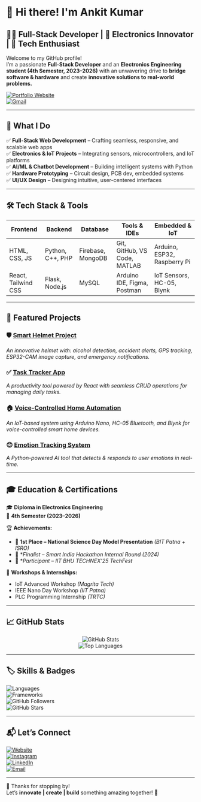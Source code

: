 # 👋 Hi there! I'm **Ankit Kumar**

## 👨‍💻 Full-Stack Developer | 📡 Electronics Innovator | 🚀 Tech Enthusiast

Welcome to my GitHub profile!  
I’m a passionate **Full-Stack Developer** and an **Electronics Engineering student (4th Semester, 2023–2026)** with an unwavering drive to **bridge software & hardware** and create **innovative solutions to real-world problems.**

[![Portfolio Website](https://img.shields.io/badge/🌐_Portfolio-Visit-blueviolet?style=for-the-badge&logo=github)](https://ankitdev768.github.io/ankit-dev/)  
[![Gmail](https://img.shields.io/badge/📩_Email-Me-red?style=for-the-badge&logo=gmail)](mailto:ak1522667@gmail.com)

---

## 🌟 **What I Do**
✅ **Full-Stack Web Development** – Crafting seamless, responsive, and scalable web apps  
✅ **Electronics & IoT Projects** – Integrating sensors, microcontrollers, and IoT platforms  
✅ **AI/ML & Chatbot Development** – Building intelligent systems with Python  
✅ **Hardware Prototyping** – Circuit design, PCB dev, embedded systems  
✅ **UI/UX Design** – Designing intuitive, user-centered interfaces

---

## 🛠️ **Tech Stack & Tools**

| Frontend             | Backend          | Database         | Tools & IDEs                   | Embedded & IoT                |
|---------------------|-----------------|-----------------|-------------------------------|------------------------------|
| HTML, CSS, JS        | Python, C++, PHP| Firebase, MongoDB| Git, GitHub, VS Code, MATLAB   | Arduino, ESP32, Raspberry Pi |
| React, Tailwind CSS  | Flask, Node.js  | MySQL           | Arduino IDE, Figma, Postman    | IoT Sensors, HC-05, Blynk    |

---

## 🚀 **Featured Projects**

### 🛡️ [Smart Helmet Project](#)
*An innovative helmet with: alcohol detection, accident alerts, GPS tracking, ESP32-CAM image capture, and emergency notifications.*

### ✅ [Task Tracker App](#)
*A productivity tool powered by React with seamless CRUD operations for managing daily tasks.*

### 🏠 [Voice-Controlled Home Automation](#)
*An IoT-based system using Arduino Nano, HC-05 Bluetooth, and Blynk for voice-controlled smart home devices.*

### 😊 [Emotion Tracking System](#)
*A Python-powered AI tool that detects & responds to user emotions in real-time.*

---

## 🎓 **Education & Certifications**

🎓 **Diploma in Electronics Engineering**  
📅 **4th Semester (2023–2026)**  

🏆 **Achievements:**
- 🥇 **1st Place – National Science Day Model Presentation** *(BIT Patna + ISRO)*  
- 🎉 **Finalist – Smart India Hackathon Internal Round (2024)*  
- 🏅 **Participant – IIT BHU TECHNEX'25 TechFest*

📜 **Workshops & Internships:**
- IoT Advanced Workshop *(Magrita Tech)*  
- IEEE Nano Day Workshop *(IIT Patna)*  
- PLC Programming Internship *(TRTC)*

---

## 📈 **GitHub Stats**

<p align="center">
  <img src="https://github-readme-stats.vercel.app/api?username=ankitdev768&show_icons=true&theme=radical&hide=prs&count_private=true" alt="GitHub Stats" />
  <br>
  <img src="https://github-readme-stats.vercel.app/api/top-langs/?username=ankitdev768&layout=compact&theme=radical" alt="Top Languages" />
</p>

---

## 🏷️ **Skills & Badges**

![Languages](https://img.shields.io/badge/Languages-HTML%20%7C%20CSS%20%7C%20JS%20%7C%20React%20%7C%20Python%20%7C%20PHP%20%7C%20C++-blue)  
![Frameworks](https://img.shields.io/badge/Frameworks-Flask%20%7C%20Node.js%20%7C%20TailwindCSS-orange)  
![GitHub Followers](https://img.shields.io/github/followers/ankitdev768?style=social)  
![GitHub Stars](https://img.shields.io/github/stars/ankitdev768?style=social)

---

## 📬 **Let’s Connect**

[![Website](https://img.shields.io/badge/🌐_Portfolio-Visit-blueviolet?style=flat&logo=googlechrome)](https://ankitdev768.github.io/ankit-dev/)  
[![Instagram](https://img.shields.io/badge/📸_Instagram-@ankitkr.9771-E4405F?style=flat&logo=instagram&logoColor=white)](https://www.instagram.com/ankitkr.9771/)  
[![LinkedIn](https://img.shields.io/badge/💼_LinkedIn-@ankit-kumar-768-0A66C2?style=flat&logo=linkedin)](https://www.linkedin.com/in/ankit-kumar-768/)  
[![Email](https://img.shields.io/badge/📩_Email-ak1522667@gmail.com-red?style=flat&logo=gmail)](mailto:ak1522667@gmail.com)

---

🎉 Thanks for stopping by!  
Let’s **innovate | create | build** something amazing together! 🚀
